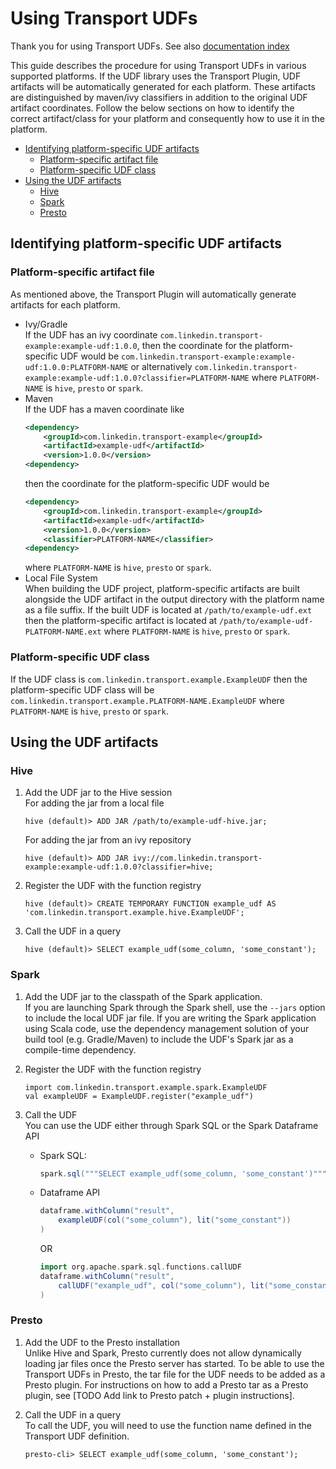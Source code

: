 # Using Transport UDFs

Thank you for using Transport UDFs. See also [documentation index](/README.md#documentation)

This guide describes the procedure for using Transport UDFs in various supported platforms. If the UDF library uses the Transport Plugin, UDF artifacts will be automatically generated for each platform. These artifacts are distinguished by maven/ivy classifiers in addition to the original UDF artifact coordinates. Follow the below sections on how to identify the correct artifact/class for your platform and consequently how to use it in the platform.

- [Identifying platform-specific UDF artifacts](#identifying-platform-specific-udf-artifacts)
    - [Platform-specific artifact file](#platform-specific-artifact-file)
    - [Platform-specific UDF class](#platform-specific-udf-class)
- [Using the UDF artifacts](#using-the-udf-artifacts)
    - [Hive](#hive)
    - [Spark](#spark)
    - [Presto](#presto)

## Identifying platform-specific UDF artifacts

### Platform-specific artifact file

As mentioned above, the Transport Plugin will automatically generate artifacts for each platform.
- Ivy/Gradle  
    If the UDF has an ivy coordinate `com.linkedin.transport-example:example-udf:1.0.0`, then the coordinate for the platform-specific UDF would be `com.linkedin.transport-example:example-udf:1.0.0:PLATFORM-NAME` or alternatively `com.linkedin.transport-example:example-udf:1.0.0?classifier=PLATFORM-NAME` where `PLATFORM-NAME` is `hive`, `presto` or `spark`.
- Maven  
    If the UDF has a maven coordinate like
    ```xml
    <dependency>
        <groupId>com.linkedin.transport-example</groupId>
        <artifactId>example-udf</artifactId>
        <version>1.0.0</version>
    <dependency>
    ```
    then the coordinate for the platform-specific UDF would be
    ```xml
    <dependency>
        <groupId>com.linkedin.transport-example</groupId>
        <artifactId>example-udf</artifactId>
        <version>1.0.0</version>
        <classifier>PLATFORM-NAME</classifier>
    <dependency>
    ```
    where `PLATFORM-NAME` is `hive`, `presto` or `spark`.
- Local File System  
    When building the UDF project, platform-specific artifacts are built alongside the UDF artifact in the output directory with the platform name as a file suffix. If the built UDF is located at `/path/to/example-udf.ext` then the platform-specific artifact is located at `/path/to/example-udf-PLATFORM-NAME.ext` where `PLATFORM-NAME` is `hive`, `presto` or `spark`.

### Platform-specific UDF class

If the UDF class is `com.linkedin.transport.example.ExampleUDF` then the platform-specific UDF class will be `com.linkedin.transport.example.PLATFORM-NAME.ExampleUDF` where `PLATFORM-NAME` is `hive`, `presto` or `spark`.

## Using the UDF artifacts

### Hive

1. Add the UDF jar to the Hive session  
    For adding the jar from a local file
    ```
    hive (default)> ADD JAR /path/to/example-udf-hive.jar;
    ```
    For adding the jar from an ivy repository
    ```
    hive (default)> ADD JAR ivy://com.linkedin.transport-example:example-udf:1.0.0?classifier=hive;
    ```

2. Register the UDF with the function registry
    ```
    hive (default)> CREATE TEMPORARY FUNCTION example_udf AS 'com.linkedin.transport.example.hive.ExampleUDF';
    ```

3. Call the UDF in a query
    ```
    hive (default)> SELECT example_udf(some_column, 'some_constant');
    ```

### Spark

1. Add the UDF jar to the classpath of the Spark application.  
    If you are launching Spark through the Spark shell, use the `--jars` option to include the local UDF jar file. If you are writing the Spark application using Scala code, use the dependency management solution of your build tool (e.g. Gradle/Maven) to include the UDF's Spark jar as a compile-time dependency.

2. Register the UDF with the function registry  
    ```
    import com.linkedin.transport.example.spark.ExampleUDF
    val exampleUDF = ExampleUDF.register("example_udf")
    ```

3. Call the UDF  
    You can use the UDF either through Spark SQL or the Spark Dataframe API
    - Spark SQL:
        ```scala
        spark.sql("""SELECT example_udf(some_column, 'some_constant')""")
        ```
    - Dataframe API
        ```scala
        dataframe.withColumn("result",
            exampleUDF(col("some_column"), lit("some_constant"))
        )
        ```
        OR
        ```scala
        import org.apache.spark.sql.functions.callUDF
        dataframe.withColumn("result",
            callUDF("example_udf", col("some_column"), lit("some_constant"))
        )
        ```

### Presto

1. Add the UDF to the Presto installation  
Unlike Hive and Spark, Presto currently does not allow dynamically loading jar files once the Presto server has started. To be able to use the Transport UDFs in Presto, the tar file for the UDF needs to be added as a Presto plugin. For instructions on how to add a Presto tar as a Presto plugin, see [TODO Add link to Presto patch + plugin instructions].

2. Call the UDF in a query  
    To call the UDF, you will need to use the function name defined in the Transport UDF definition.
    ```
    presto-cli> SELECT example_udf(some_column, 'some_constant');
    ```
